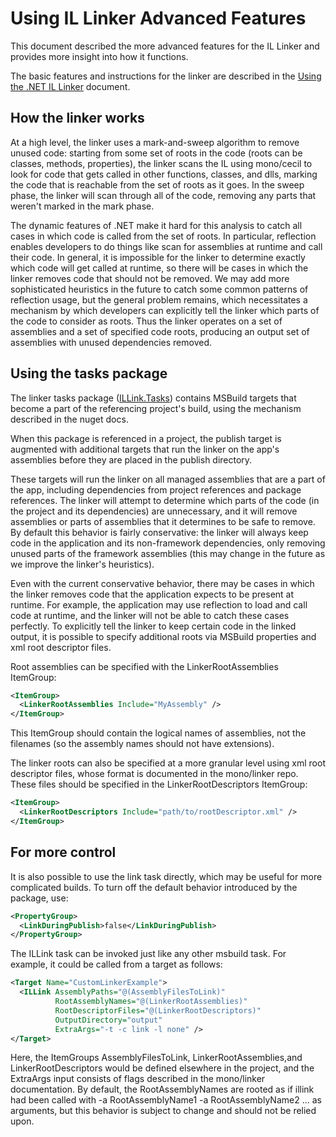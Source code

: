 # Using IL Linker Advanced Features

This document described the more advanced features for the IL Linker and provides more insight into how it functions.

The basic features and instructions for the linker are described in the [Using the .NET IL Linker](linker-instructions.md) document.

## How the linker works

At a high level, the linker uses a mark-and-sweep algorithm to remove unused code: starting from some set of roots in the code (roots can be classes, methods, properties), the linker scans the IL using mono/cecil to look for code that gets called in other functions, classes, and dlls, marking the code that is reachable from the set of roots as it goes. In the sweep phase, the linker will scan through all of the code, removing any parts that weren't marked in the mark phase.

The dynamic features of .NET make it hard for this analysis to catch all cases in which code is called from the set of roots. In particular, reflection enables developers to do things like scan for assemblies at runtime and call their code. In general, it is impossible for the linker to determine exactly which code will get called at runtime, so there will be cases in which the linker removes code that should not be removed. We may add more sophisticated heuristics in the future to catch some common patterns of reflection usage, but the general problem remains, which necessitates a mechanism by which developers can explicitly tell the linker which parts of the code to consider as roots. Thus the linker operates on a set of assemblies and a set of specified code roots, producing an output set of assemblies with unused dependencies removed.

## Using the tasks package

The linker tasks package ([ILLink.Tasks](https://dotnet.myget.org/feed/dotnet-core/package/nuget/Illink.Tasks)) contains MSBuild targets that become a part of the referencing project's build, using the mechanism described in the nuget docs.

When this package is referenced in a project, the publish target is augmented with additional targets that run the linker on the app's assemblies before they are placed in the publish directory.

These targets will run the linker on all managed assemblies that are a part of the app, including dependencies from project references and package references. The linker will attempt to determine which parts of the code (in the project and its dependencies) are unnecessary, and it will remove assemblies or parts of assemblies that it determines to be safe to remove. By default this behavior is fairly conservative: the linker will always keep code in the application and its non-framework dependencies, only removing unused parts of the framework assemblies (this may change in the future as we improve the linker's heuristics).

Even with the current conservative behavior, there may be cases in which the linker removes code that the application expects to be present at runtime. For example, the application may use reflection to load and call code at runtime, and the linker will not be able to catch these cases perfectly. To explicitly tell the linker to keep certain code in the linked output, it is possible to specify additional roots via MSBuild properties and xml root descriptor files.

Root assemblies can be specified with the LinkerRootAssemblies ItemGroup:

```xml
<ItemGroup>
  <LinkerRootAssemblies Include="MyAssembly" />
</ItemGroup>
```

This ItemGroup should contain the logical names of assemblies, not the filenames (so the assembly names should not have extensions).

The linker roots can also be specified at a more granular level using xml root descriptor files, whose format is documented in the mono/linker repo. These files should be specified in the LinkerRootDescriptors ItemGroup:

```xml
<ItemGroup>
  <LinkerRootDescriptors Include="path/to/rootDescriptor.xml" />
</ItemGroup>
```

## For more control

It is also possible to use the link task directly, which may be useful for more complicated builds. To turn off the default behavior introduced by the package, use:

```xml
<PropertyGroup>
  <LinkDuringPublish>false</LinkDuringPublish>
</PropertyGroup>
```

The ILLink task can be invoked just like any other msbuild task. For example, it could be called from a target as follows:

```xml
<Target Name="CustomLinkerExample">
  <ILLink AssemblyPaths="@(AssemblyFilesToLink)"
          RootAssemblyNames="@(LinkerRootAssemblies)"
          RootDescriptorFiles="@(LinkerRootDescriptors)"
          OutputDirectory="output"
          ExtraArgs="-t -c link -l none" />
</Target>
```

Here, the ItemGroups AssemblyFilesToLink, LinkerRootAssemblies,and LinkerRootDescriptors would be defined elsewhere in the project, and the ExtraArgs input consists of flags described in the mono/linker documentation. By default, the RootAssemblyNames are rooted as if illink had been called with -a RootAssemblyName1 -a RootAssemblyName2 ... as arguments, but this behavior is subject to change and should not be relied upon.
